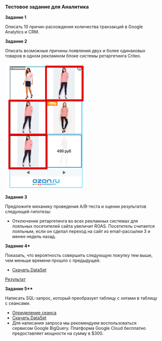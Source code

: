 ### Тестовое задание для Аналитика

**Задание 1**

Описать 10 причин расхождения количества транзакций в Google Analytics и CRM.

**Задание 2**

Описать возможные причины появления двух и более одинаковых товаров в одном рекламном блоке системы ретаргетинга Criteo.

![](./media/1.png)

**Задание 3**

Предложите механику проведения A/B-теста и оценки результатов следующей гипотезы:

- Отключение ретаргетинга во всех рекламных системах для лояльных посетителей сайта увеличит ROAS. Посетитель считается лояльным, если он сделал переход на сайт из email-рассылки 3 и менее недель назад.

**Задание 4\***

Показать, что вероятность совершить следующую покупку тем выше, чем меньше времени прошло с предыдущей.

- [Скачать DataSet](2018.02.06%20-%20orders.csv)

[Результат](2018.02.06%20-%20orders.xlsx)

**Задание 5\*\***

Написать SQL-запрос, который преобразует таблицу с хитами в таблицу с сеансами.

- [Определение сеанса](https://support.google.com/analytics/answer/2731565?hl=ru)
- [Скачать DataSet](2018.02.06%20-%20hits.csv)
- Для написания запроса мы рекомендуем воспользоваться сервисом Google BigQuery. Платформа Google Cloud бесплатно предоставляет мощности на сумму в $300.